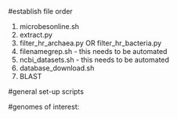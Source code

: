 #establish file order
1) microbesonline.sh
2) extract.py
3) filter_hr_archaea.py OR filter_hr_bacteria.py
4) filenamegrep.sh - this needs to be automated
5) ncbi_datasets.sh - this needs to be automated
6) database_download.sh
7) BLAST

#general set-up scripts



#genomes of interest:


